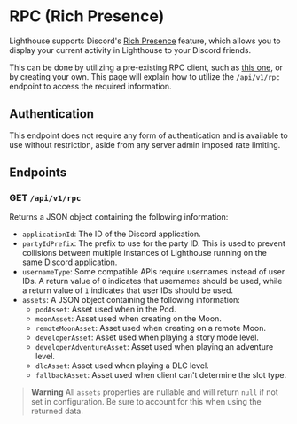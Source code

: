 ﻿# RPC (Rich Presence)

Lighthouse supports Discord's [Rich Presence](https://discordapp.com/rich-presence) feature, which allows you
to display your current activity in Lighthouse to your Discord friends.

This can be done by utilizing a pre-existing RPC client, such as [this one](https://github.com/LBPUnion/PLRPC),
or by creating your own. This page will explain how to utilize the `/api/v1/rpc` endpoint to access the
required information.

## Authentication

This endpoint does not require any form of authentication and is available to use without restriction, aside
from any server admin imposed rate limiting.

## Endpoints

### GET `/api/v1/rpc`

Returns a JSON object containing the following information:

- `applicationId`: The ID of the Discord application.
- `partyIdPrefix`: The prefix to use for the party ID. This is used to prevent collisions between
  multiple instances of Lighthouse running on the same Discord application.
- `usernameType`: Some compatible APIs require usernames instead of user IDs. A return value of `0`
  indicates that usernames should be used, while a return value of `1` indicates that user
  IDs should be used.
- `assets`: A JSON object containing the following information:
    - `podAsset`: Asset used when in the Pod.
    - `moonAsset`: Asset used when creating on the Moon.
    - `remoteMoonAsset`: Asset used when creating on a remote Moon.
    - `developerAsset`: Asset used when playing a story mode level.
    - `developerAdventureAsset`: Asset used when playing an adventure level.
    - `dlcAsset`: Asset used when playing a DLC level.
    - `fallbackAsset`: Asset used when client can't determine the slot type.

> **Warning**
> All `assets` properties are nullable and will return `null` if not set in configuration. Be sure to account
> for this when using the returned data.